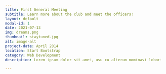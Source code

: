 ```yaml
---
title: First General Meeting
subtitle: Learn more about the club and meet the officers!
layout: default
modal-id: 1
date: 2021-07-13
img: dreams.png
thumbnail: staytuned.jpg
alt: image-alt
project-date: April 2014
location: Start Bootstrap
category: Web Development
description: Lorem ipsum dolor sit amet, usu cu alterum nominavi lobortis. At duo novum diceret. Tantas apeirian vix et, usu sanctus postulant inciderint ut, populo diceret necessitatibus in vim. Cu eum dicam feugiat noluisse.

---
```

